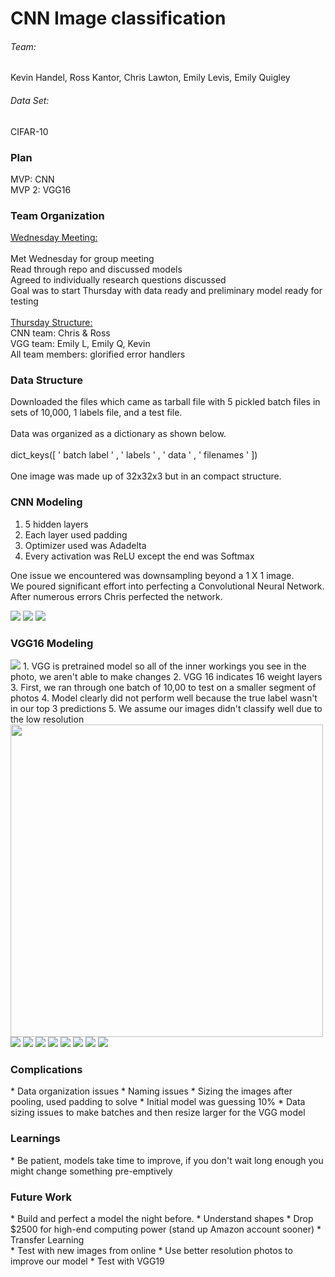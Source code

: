 <h1> CNN Image classification </h1>

<h6>Team:</h6> Kevin Handel, Ross Kantor, Chris Lawton, Emily Levis, Emily Quigley  

<h6> Data Set:</h6> CIFAR-10

<h3> Plan </h3>
MVP: CNN
<br>
MVP 2: VGG16


<h3> Team Organization </h3>
<u>Wednesday Meeting:</u>
<br>
<br>
Met Wednesday for group meeting
<br>
Read through repo and discussed models
<br>
Agreed to individually research questions discussed
<br>
Goal was to start Thursday with data ready and preliminary model ready for testing
<br>
<br>
<u>Thursday Structure:</u>
<br>
CNN team: Chris & Ross
<br>
VGG team: Emily L, Emily Q, Kevin
<br>
All team members: glorified error handlers

<h3> Data Structure </h3>
Downloaded the files which came as tarball file with 5 pickled batch files in sets of 10,000, 1 labels file, and a test file.
<br>
<br>
Data was organized as a dictionary as shown below.
<br>
<br>
dict_keys([ ' batch label ' , ' labels ' , ' data ' , ' filenames ' ])
<br>
<br>
One image was made up of 32x32x3 but in an compact structure.

<h3> CNN Modeling </h3>



1. 5 hidden layers
2. Each layer used padding
3. Optimizer used was Adadelta
4. Every activation was ReLU except the end was Softmax

One issue we encountered was downsampling beyond a 1 X 1 image.
<br>
We poured significant effort into perfecting a Convolutional Neural Network.  After numerous errors Chris perfected the network.

<img src="10Images.png">
<img src="history.png">
<img src="full_model_acc_loss.png">

<h3> VGG16  Modeling </h3>
<img src="vgg_macroarchitecture.png">
1. VGG is  pretrained model so all of the inner workings you see in the photo, we aren't able to make changes
2. VGG 16 indicates 16 weight layers
<!-- <img src="vgg_macroarchitecture.png" alt="Smiley face" height="100" width="100"> -->
<br>
3. First, we ran through one batch of 10,00 to test on a smaller segment of photos
4. Model clearly did not perform well because the true label wasn't in our top 3 predictions
5. We assume our images didn't classify well due to the low resolution

<img src="percentages.png" height="500">

<img src="value3.png">
<img src="value6.png">
<img src="value7.png">
<img src="value9.png">
<img src="value1.png">
<img src="value2.png">
<img src="value14.png">
<img src="value16.png">

<h3> Complications </h3>
* Data organization issues
* Naming issues
* Sizing the images after pooling, used padding to solve
* Initial model was guessing 10%
* Data sizing issues to make batches and then resize larger for the VGG model

<h3> Learnings </h3>
* Be patient, models take time to improve,  if you don't wait long enough you might change something pre-emptively

<h3> Future Work </h3>
* Build and perfect a model the night before.
* Understand shapes
* Drop $2500 for high-end computing power (stand up Amazon account sooner)
* Transfer Learning
<br>
* Test with new images from online
* Use better resolution photos to improve our model
* Test with VGG19
